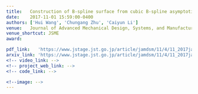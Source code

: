 ```yaml
---
title:   Construction of B-spline surface from cubic B-spline asymptotic quadrilateral
date:    2017-11-01 15:59:00-0400
authors: ['Hui Wang', 'Chungang Zhu', 'Caiyun Li']
venue:   Journal of Advanced Mechanical Design, Systems, and Manufacturing
venue_shortcut: JSME
award:

pdf_link:   'https://www.jstage.jst.go.jp/article/jamdsm/11/4/11_2017jamdsm0044/_pdf/-char/ja'
arxiv_link: 'https://www.jstage.jst.go.jp/article/jamdsm/11/4/11_2017jamdsm0044/_article/-char/ja/'
<!-- video_link: -->
<!-- project_web_link: -->
<!-- code_link: -->

<!--image: -->  
---
```

